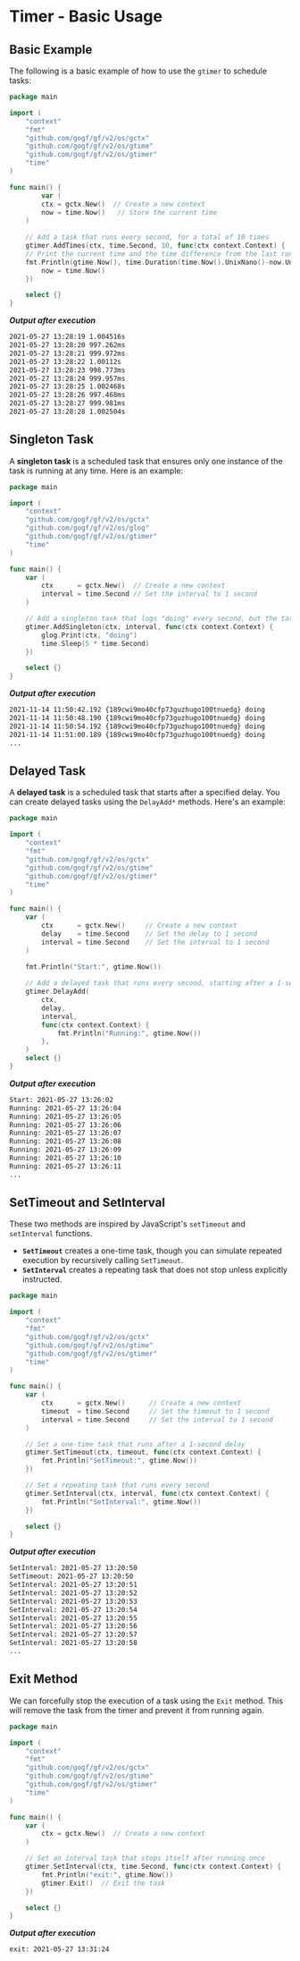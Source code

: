 # Timer - Basic Usage

## Basic Example

The following is a basic example of how to use the `gtimer` to schedule tasks:

```go
package main

import (
    "context"
    "fmt"
    "github.com/gogf/gf/v2/os/gctx"
    "github.com/gogf/gf/v2/os/gtime"
    "github.com/gogf/gf/v2/os/gtimer"
    "time"
)

func main() {
        var (
        ctx = gctx.New()  // Create a new context
        now = time.Now()   // Store the current time
    )
    
    // Add a task that runs every second, for a total of 10 times
    gtimer.AddTimes(ctx, time.Second, 10, func(ctx context.Context) {
    // Print the current time and the time difference from the last run
    fmt.Println(gtime.Now(), time.Duration(time.Now().UnixNano()-now.UnixNano()))
        now = time.Now()
    })

    select {}
}
```

***Output after execution***

```bash
2021-05-27 13:28:19 1.004516s
2021-05-27 13:28:20 997.262ms
2021-05-27 13:28:21 999.972ms
2021-05-27 13:28:22 1.00112s
2021-05-27 13:28:23 998.773ms
2021-05-27 13:28:24 999.957ms
2021-05-27 13:28:25 1.002468s
2021-05-27 13:28:26 997.468ms
2021-05-27 13:28:27 999.981ms
2021-05-27 13:28:28 1.002504s
```

## Singleton Task

A **singleton task** is a scheduled task that ensures only one instance of the task is running at any time. Here is an example:

```go
package main

import (
    "context"
    "github.com/gogf/gf/v2/os/gctx"
    "github.com/gogf/gf/v2/os/glog"
    "github.com/gogf/gf/v2/os/gtimer"
    "time"
)

func main() {
    var (
        ctx      = gctx.New()  // Create a new context
        interval = time.Second // Set the interval to 1 second
    )

    // Add a singleton task that logs "doing" every second, but the task takes 5 seconds to complete
    gtimer.AddSingleton(ctx, interval, func(ctx context.Context) {
        glog.Print(ctx, "doing")
        time.Sleep(5 * time.Second)
    })

    select {}
}
```

***Output after execution***

```bash
2021-11-14 11:50:42.192 {189cwi9mo40cfp73guzhugo100tnuedg} doing 
2021-11-14 11:50:48.190 {189cwi9mo40cfp73guzhugo100tnuedg} doing 
2021-11-14 11:50:54.192 {189cwi9mo40cfp73guzhugo100tnuedg} doing 
2021-11-14 11:51:00.189 {189cwi9mo40cfp73guzhugo100tnuedg} doing
...
```

## Delayed Task

A **delayed task** is a scheduled task that starts after a specified delay. You can create delayed tasks using the `DelayAdd*` methods. Here's an example:

```go
package main

import (
    "context"
    "fmt"
    "github.com/gogf/gf/v2/os/gctx"
    "github.com/gogf/gf/v2/os/gtime"
    "github.com/gogf/gf/v2/os/gtimer"
    "time"
)

func main() {
    var (
        ctx      = gctx.New()     // Create a new context
        delay    = time.Second    // Set the delay to 1 second
        interval = time.Second    // Set the interval to 1 second
    )
    
    fmt.Println("Start:", gtime.Now())

    // Add a delayed task that runs every second, starting after a 1-second delay
    gtimer.DelayAdd(
        ctx,
        delay,
        interval,
        func(ctx context.Context) {
            fmt.Println("Running:", gtime.Now())
        },
    )
    select {}
}
```

***Output after execution***

```bash
Start: 2021-05-27 13:26:02
Running: 2021-05-27 13:26:04
Running: 2021-05-27 13:26:05
Running: 2021-05-27 13:26:06
Running: 2021-05-27 13:26:07
Running: 2021-05-27 13:26:08
Running: 2021-05-27 13:26:09
Running: 2021-05-27 13:26:10
Running: 2021-05-27 13:26:11
...
```

## SetTimeout and SetInterval

These two methods are inspired by JavaScript's `setTimeout` and `setInterval` functions.

- **`SetTimeout`** creates a one-time task, though you can simulate repeated execution by recursively calling `SetTimeout`.
- **`SetInterval`** creates a repeating task that does not stop unless explicitly instructed.

```go
package main

import (
    "context"
    "fmt"
    "github.com/gogf/gf/v2/os/gctx"
    "github.com/gogf/gf/v2/os/gtime"
    "github.com/gogf/gf/v2/os/gtimer"
    "time"
)

func main() {
    var (
        ctx      = gctx.New()      // Create a new context
        timeout  = time.Second     // Set the timeout to 1 second
        interval = time.Second     // Set the interval to 1 second
    )

    // Set a one-time task that runs after a 1-second delay
    gtimer.SetTimeout(ctx, timeout, func(ctx context.Context) {
        fmt.Println("SetTimeout:", gtime.Now())
    })

    // Set a repeating task that runs every second
    gtimer.SetInterval(ctx, interval, func(ctx context.Context) {
        fmt.Println("SetInterval:", gtime.Now())
    })

    select {}
}
```

***Output after execution***

```bash
SetInterval: 2021-05-27 13:20:50
SetTimeout: 2021-05-27 13:20:50
SetInterval: 2021-05-27 13:20:51
SetInterval: 2021-05-27 13:20:52
SetInterval: 2021-05-27 13:20:53
SetInterval: 2021-05-27 13:20:54
SetInterval: 2021-05-27 13:20:55
SetInterval: 2021-05-27 13:20:56
SetInterval: 2021-05-27 13:20:57
SetInterval: 2021-05-27 13:20:58
...
```

## Exit Method

We can forcefully stop the execution of a task using the `Exit` method. This will remove the task from the timer and prevent it from running again.

```go
package main

import (
    "context"
    "fmt"
    "github.com/gogf/gf/v2/os/gctx"
    "github.com/gogf/gf/v2/os/gtime"
    "github.com/gogf/gf/v2/os/gtimer"
    "time"
)

func main() {
    var (
        ctx = gctx.New()  // Create a new context
    )

    // Set an interval task that stops itself after running once
    gtimer.SetInterval(ctx, time.Second, func(ctx context.Context) {
        fmt.Println("exit:", gtime.Now())
        gtimer.Exit()  // Exit the task
    })

    select {}
}
```

***Output after execution***

```bash
exit: 2021-05-27 13:31:24
```
